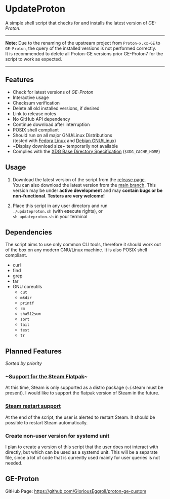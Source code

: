 # UpdateProton
A simple shell script that checks for and installs the latest version of *GE-Proton*.

---

**Note:**
Due to the renaming of the upstream project from `Proton-x.xx-GE` to `GE-Proton`, 
the query of the installed versions is not performed correctly.  
It is recommended to delete all Proton-GE versions prior GE-Proton7 for the script to work as expected.

---

## Features
- Check for latest versions of *GE-Proton*
- Interactive usage
- Checksum verification
- Delete all old installed versions, if desired
- Link to release notes
- No GitHub API dependency
- Continue download after interruption
- POSIX shell compliant
- Should run on all major GNU/Linux Distributions  
  (tested with [Fedora Linux](https://fedoraproject.org/) and [Debian GNU/Linux](https://debian.org))
- ~Display download size~ temporarily not available
- Complies with the [XDG Base Directory Specification](https://specifications.freedesktop.org/basedir-spec/basedir-spec-latest.html) (`$XDG_CACHE_HOME`)

## Usage
1. Download the latest version of the script from the [release page](https://github.com/heuwerk/UpdateProton/releases).  
  You can also download the latest version from the [main branch](https://github.com/heuwerk/UpdateProton/blob/main/updateproton.sh). This version may be under **active development** and may **contain bugs or be non-functional**. **Testers are very welcome!**

1. Place this script in any user directory and run  
``./updateproton.sh`` (with e**x**ecute rights), or  
``sh updateproton.sh`` in your terminal

## Dependencies
The script aims to use only common CLI tools, therefore it should work out of the box on any modern GNU/Linux machine. It is also POSIX shell compliant.
- curl
- find
- grep
- tar
- GNU coreutils
  - `cut`
  - `mkdir`
  - `printf`
  - `rm`
  - `sha512sum`
  - `sort`
  - `tail`
  - `test`
  - `tr`

## Planned Features
*Sorted by priority*

### ~[Support for the Steam Flatpak](https://github.com/heuwerk/UpdateProton/issues/15)~

At this time, Steam is only supported as a distro package (~/.steam must be present).
I would like to support the flatpak version of Steam in the future.

### [Steam restart support](https://github.com/heuwerk/UpdateProton/issues/16)

At the end of the script, the user is alerted to restart Steam.
It should be possible to restart Steam automatically.

### Create non-user version for systemd unit
I plan to create a version of this script that the user does not interact with directly, but which can be used as a systemd unit.
This will be a separate file, since a lot of code that is currently used mainly for user queries is not needed.

## GE-Proton
GitHub Page: https://github.com/GloriousEggroll/proton-ge-custom

